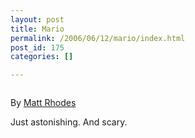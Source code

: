 ```yaml
---
layout: post
title: Mario
permalink: /2006/06/12/mario/index.html
post_id: 175
categories: []

---
```


 <img src="http://jordanbrock.com/assets/2008/2/4/mariooooooooooooooooo.jpg" alt="" />

By <a href="http://www.rhodesbros.com/matt.htm">Matt Rhodes</a>

Just astonishing. And scary.


